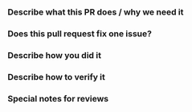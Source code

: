 <!--  Thanks for submitting a pull request! Here are some tips for you:
1. Please make sure you have read and understood the contributing guidelines: https://github.com/alibaba/Sentinel/blob/master/CONTRIBUTING.md
2. Please make sure the PR has a corresponding issue.
-->

### Describe what this PR does / why we need it


### Does this pull request fix one issue?

<!--If that, add "Fixes #xxxx" below in the next line. For example, Fixes #15. Otherwise, add "NONE" -->

### Describe how you did it


### Describe how to verify it


### Special notes for reviews
